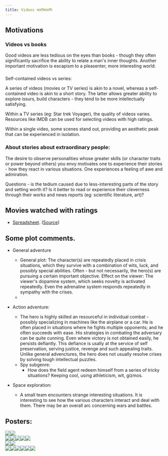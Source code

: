 ```yaml
---
title: Videos चलच्चित्राणि
---
```

## Motivations

### Videos vs books

Good videos are less tedious on the eyes than books - though they often significantly sacrifice the ability to relate a man's inner thoughts. Another important motivation is escapism to a pleasenter, more interesting world.

  

###   
Self-contained videos vs series:

A series of videos (movies or TV series) is akin to a novel, whereas a self-contained video is akin to a short story. The latter allows greater ability to explore issurs, build characters - they tend to be more intellectually satisfying.

Within a TV series (eg: Star trek Voyager), the quality of videos varies. Resources like IMDB can be used for selecting videos with high ratings.

Within a single video, some scenes stand out, providing an aesthetic peak that can be experienced in isolation.

### About stories about extraordinary people:

The desire to observe personalities whose greater skills (or character traits or power beyond others) you envy motivates one to experience their stories - how they react in various situations. One experiences a feeling of awe and admiration.

  

Questions - is the tedium caused due to less-interesting parts of the story and setting worth it? Is it better to read or experience their cleverness through their works and news reports (eg: scientific literature, art)?

  

## Movies watched with ratings

- [Spreadsheet](https://docs.google.com/spreadsheet/pub?key=0Al_QBT-hoqqVdHMtUFljMTRVQzBxSlRBb1M4dDBQVnc&output=html). ([Source](https://docs.google.com/spreadsheet/ccc?key=0Al_QBT-hoqqVdHMtUFljMTRVQzBxSlRBb1M4dDBQVnc#gid=0))

## Some plot comments.  

- General adventure
    - General plot: The character(s) are repeatedly placed in crisis situations, which they survive with a combination of wits, luck, and possibly special abilities. Often - but not necessarily, the hero(s) are pursuing a certain important objective. Effect on the viewer: The viewer's dopamine system, which seeks novelty is activated repeatedly. Even the adrenaline system responds repeatedly in sympathy with the crises.
    -   
        
- Action adventure:
    - The hero is highly skilled an resourceful in individual combat \- possibly specializing in machines like the airplane or a car. He is often placed in situations where he fights multiple opponents; and he often succeeds with ease. His strategies in combating the adversary can be quite cunning. Even where victory is not obtained easily, he persists defiantly. This defiance is usally at the service of self preservation, serving justice, revenge and such appealing traits. Unlike general advenctures, the hero does not usually resolve crises by solving tough intellectual puzzles.
    - Spy subgenre:
        - How does the field agent redeem himself from a series of tricky situations? Keeping cool, using athleticism, wit, gizmos.
- Space exploration:
    - A small team encounters strange interesting situations. It is interesting to see how the various characters interact and deal with them. There may be an overall arc concerning wars and battles.

  
  

## Posters:

![](http://upload.wikimedia.org/wikipedia/en/thumb/8/82/Pulp_Fiction_cover.jpg/215px-Pulp_Fiction_cover.jpg)![](http://upload.wikimedia.org/wikipedia/en/thumb/f/fc/Ripleys_game_poster.jpg/220px-Ripleys_game_poster.jpg)  
![](http://en.wikipedia.org/wiki/File:True_lies_poster.jpg)![](http://upload.wikimedia.org/wikipedia/en/thumb/5/53/The_league_of_Extraordinary_Gentlemen_movie.jpg/220px-The_league_of_Extraordinary_Gentlemen_movie.jpg)![](http://upload.wikimedia.org/wikipedia/en/thumb/c/c3/Chronicles_of_riddick_ver2.jpg/215px-Chronicles_of_riddick_ver2.jpg)![](http://upload.wikimedia.org/wikipedia/en/thumb/b/bb/007Octopussyposter.jpg/220px-007Octopussyposter.jpg)![](http://upload.wikimedia.org/wikipedia/en/thumb/7/75/Yojimbo.jpg/220px-Yojimbo.jpg)  
![](http://upload.wikimedia.org/wikipedia/en/thumb/6/61/Djangofilm.jpg/220px-Djangofilm.jpg)![](http://upload.wikimedia.org/wikipedia/en/thumb/0/01/Lawrence-of-arabia-2.jpg/220px-Lawrence-of-arabia-2.jpg)  
![](http://upload.wikimedia.org/wikipedia/en/thumb/b/b8/Good_Will_Hunting_theatrical_poster.jpg/220px-Good_Will_Hunting_theatrical_poster.jpg)![](http://upload.wikimedia.org/wikipedia/en/thumb/c/c9/Anand_film.jpg/220px-Anand_film.jpg)![](http://upload.wikimedia.org/wikipedia/en/d/d8/Uzala1.jpg)![](http://upload.wikimedia.org/wikipedia/en/8/87/StarWarsMoviePoster1977.jpg)![](http://upload.wikimedia.org/wikipedia/en/c/c1/The_Matrix_Poster.jpg)![](http://upload.wikimedia.org/wikipedia/en/thumb/4/46/GoT_A_Golden_Crown.jpg/280px-GoT_A_Golden_Crown.jpg)